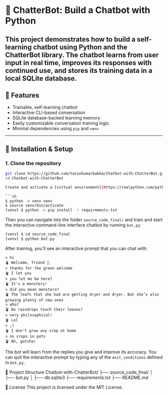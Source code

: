 # 🤖 ChatterBot: Build a Chatbot with Python

This project demonstrates how to build a **self-learning chatbot** using **Python** and the **ChatterBot** library. The chatbot learns from user input in real time, improves its responses with continued use, and stores its training data in a local SQLite database.
---

## 🧠 Features

- Trainable, self-learning chatbot
- Interactive CLI-based conversation
- SQLite database-backed learning memory
- Easily customizable conversation training logic
- Minimal dependencies using `pip` and `venv`

---

## 🚀 Installation & Setup

### 1. Clone the repository

```bash
git clone https://github.com/tarunkumarbakka/Chatbot-with-ChatterBot.git
cd Chatbot-with-ChatterBot

Create and activate a [virtual environment](https://realpython.com/python-virtual-environments-a-primer/), then install the necessary dependencies:

```sh
$ python -m venv venv
$ source venv/bin/activate
(venv) $ python -m pip install -r requirements.txt
```

Then you can navigate into the folder `source_code_final/` and train and start the interactive command-line interface chatbot by running `bot.py`:

```sh
(venv) $ cd source_code_final
(venv) $ python bot.py
```

After training, you'll see an interactive prompt that you can chat with:

```text
> hi
🪴 Welcome, friend 🤗
> thanks for the green welcome
🪴 I let you
> you let me be here?
🪴 It's a monsters!
> did you mean monstera?
🪴 The leafs that she had are getting dryer and dryer. But she’s also growing plenty of new ones
> who?
🪴 Do raindrops touch their leaves?
> very philosophical!
🪴 Lol
> ;)
🪴 I don't grow any crop at home
> no crops in pots
🪴 Ah, gotcha!
```

The bot will learn from the replies you give and improve its accuracy. You can quit the interactive prompt by typing any of the `exit_conditions` defined in `bot.py`.

📂 Project Structure
Chatbot-with-ChatterBot/
├── source_code_final/
│   ├── bot.py
│   ├── db.sqlite3
├── requirements.txt
├── README.md

🧾 License
This project is licensed under the MIT License.
